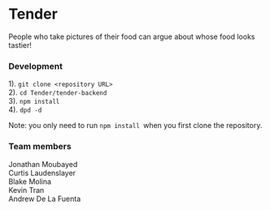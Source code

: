 # Tender
People who take pictures of their food can argue about whose food looks tastier!

### Development
1). ```git clone <repository URL>``` <br>
2). ```cd Tender/tender-backend ``` <br>
3). ```npm install ``` <br>
4). ```dpd -d ``` <br>

Note: you only need to run ```npm install ```when you first clone the repository.

### Team members
Jonathan Moubayed <br>
Curtis Laudenslayer <br>
Blake Molina <br>
Kevin Tran <br>
Andrew De La Fuenta <br>
